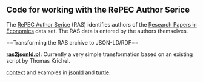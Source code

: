 Code for working with the RePEC Author Serice
---------------------------------------------

The [RePEC Author Serice](https://authors.repec.org/) (RAS) identifies authors
of the [Research Papers in Economics](http://repec.org/) data set. The RAS data
is entered by the authors themselves.

==Transforming the RAS archive to JSON-LD/RDF==

**[ras2jsonld.pl](bin/jsonld):** Currently a very simple transformation based
on an existing script by Thomas Krichel. 

[context](etc/ras_context.jsonld) and examples in
[jsonld](var/pers_examples/example1/rdf/example1.jsonld) and
[turtle](var/pers_examples/example1/rdf/example1.ttl).

